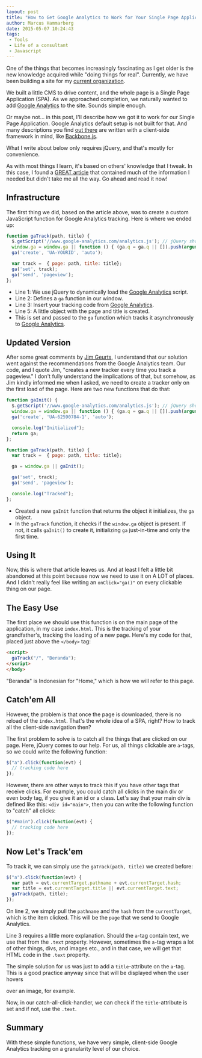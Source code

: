 ```yaml
---
layout: post
title: "How to Get Google Analytics to Work for Your Single Page Application"
author: Marcus Hammarberg
date: 2015-05-07 10:24:43
tags:
 - Tools
 - Life of a consultant
 - Javascript
---
```


One of the things that becomes increasingly fascinating as I get older is the new knowledge acquired while "doing things for real". Currently, we have been building a site for my [current organization](http://ypkbksite.herokuapp.com).

We built a little CMS to drive content, and the whole page is a Single Page Application (SPA). As we approached completion, we naturally wanted to add [Google Analytics](http://google.com/analytics) to the site. Sounds simple enough.

Or maybe not... in this post, I'll describe how we got it to work for our Single Page Application. Google Analytics default setup is not built for that. And many descriptions you find [out there](https://www.google.co.id/search?q=google+analytic+spa&oq=google+analytic+spa&aqs=chrome.0.69i59j69i64.5919j0j7&sourceid=chrome&es_sm=119&ie=UTF-8) are written with a client-side framework in mind, like [Backbone.js](http://backbonejs.org).

What I write about below only requires jQuery, and that's mostly for convenience. 

As with most things I learn, it's based on others' knowledge that I tweak. In this case, I found a [GREAT article](https://mjau-mjau.com/blog/ajax-universal-analytics/) that contained much of the information I needed but didn't take me all the way. Go ahead and read it now!

## Infrastructure
The first thing we did, based on the article above, was to create a custom JavaScript function for Google Analytics tracking. Here is where we ended up:

```javascript
function gaTrack(path, title) {
  $.getScript('//www.google-analytics.com/analytics.js'); // jQuery shortcut
  window.ga = window.ga || function () { (ga.q = ga.q || []).push(arguments) }; ga.l = +new Date;
  ga('create', 'UA-YOURID', 'auto');

  var track =  { page: path, title: title};
  ga('set', track);
  ga('send', 'pageview');
};
```

- Line 1: We use jQuery to dynamically load the [Google Analytics](http://google.com/analytics) script.
- Line 2: Defines a `ga` function in our window.
- Line 3: Insert your tracking code from [Google Analytics](http://google.com/analytics).
- Line 5: A little object with the page and title is created.
- This is set and passed to the `ga` function which tracks it asynchronously to [Google Analytics](http://google.com/analytics).

## Updated Version

After some great comments by [Jim Geurts](https://twitter.com/jgeurts?lang=en), I understand that our solution went against the recommendations from the Google Analytics team. Our code, and I quote Jim, "creates a new tracker every time you track a pageview." I don't fully understand the implications of that, but somehow, as Jim kindly informed me when I asked, we need to create a tracker only on the first load of the page. Here are two new functions that do that:

```javascript
function gaInit() {
  $.getScript('//www.google-analytics.com/analytics.js'); // jQuery shortcut
  window.ga = window.ga || function () { (ga.q = ga.q || []).push(arguments) }; ga.l = +new Date;
  ga('create', 'UA-62590784-1', 'auto');

  console.log("Initialized");
  return ga;
};

function gaTrack(path, title) {
  var track =  { page: path, title: title};

  ga = window.ga || gaInit();

  ga('set', track);
  ga('send', 'pageview');

  console.log("Tracked");
};
```

- Created a new `gaInit` function that returns the object it initializes, the `ga` object.
- In the `gaTrack` function, it checks if the `window.ga` object is present. If not, it calls `gaInit()` to create it, initializing `ga` just-in-time and only the first time.

## Using It

Now, this is where that article leaves us. And at least I felt a little bit abandoned at this point because now we need to use it on A LOT of places. And I didn't really feel like writing an `onClick="ga()"` on every clickable thing on our page.

## The Easy Use

The first place we should use this function is on the main page of the application, in my case `index.html`. This is the tracking of your grandfather's, tracking the loading of a new page. Here's my code for that, placed just above the `</body>` tag:

```html
<script>
  gaTrack("/", "Beranda");
</script>
</body>
```

"Beranda" is Indonesian for "Home," which is how we will refer to this page.

## Catch'em All

However, the problem is that once the page is downloaded, there is no reload of the `index.html`. That's the whole idea of a SPA, right? How to track all the client-side navigation then?

The first problem to solve is to catch all the things that are clicked on our page. Here, jQuery comes to our help. For us, all things clickable are `a`-tags, so we could write the following function:

```javascript
$("a").click(function(evt) {
  // tracking code here
});
```

However, there are other ways to track this if you have other tags that receive clicks. For example, you could catch all clicks in the main div or even body tag, if you give it an id or a class. Let's say that your main div is defined like this: `<div id="main">`, then you can write the following function to "catch" all clicks:

```javascript
$("#main").click(function(evt) {
  // tracking code here
});
```

## Now Let's Track'em

To track it, we can simply use the `gaTrack(path, title)` we created before:

```javascript
$("a").click(function(evt) {
  var path = evt.currentTarget.pathname + evt.currentTarget.hash;
  var title = evt.currentTarget.title || evt.currentTarget.text;
  gaTrack(path, title);
});
```

On line 2, we simply pull the `pathname` and the `hash` from the `currentTarget`, which is the item clicked. This will be the `page` that we send to Google Analytics.

Line 3 requires a little more explanation. Should the `a`-tag contain text, we use that from the `.text` property. However, sometimes the `a`-tag wraps a lot of other things, divs, and images etc., and in that case, we will get that HTML code in the `.text` property.

The simple solution for us was just to add a `title`-attribute on the `a`-tag. This is a good practice anyway since that will be displayed when the user hovers

 over an image, for example.

Now, in our catch-all-click-handler, we can check if the `title`-attribute is set and if not, use the `.text`.

## Summary

With these simple functions, we have very simple, client-side Google Analytics tracking on a granularity level of our choice.
